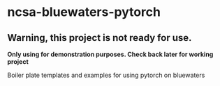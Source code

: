 # ncsa-bluewaters-pytorch
## Warning, this project is not ready for use. 
__Only using for demonstration purposes. Check back later for working project__

Boiler plate templates and examples for using pytorch on bluewaters
